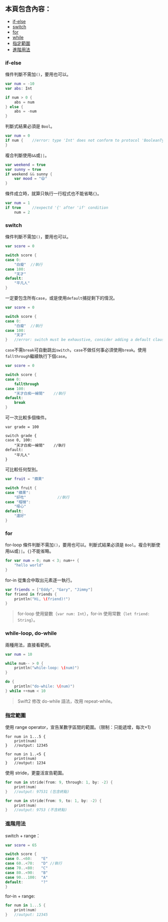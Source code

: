 ## 本頁包含內容：

- [if-else](#if_else)
- [switch](#switch)
- [for](#for)
- [while](#while)
- [指定範圍](#range)
- [進階用法](#advanced)

<a name="if-else"></a>
### if-else

條件判斷不需加`()`，要用也可以。
```swift
var num = -10
var abs: Int

if num > 0 {
    abs = num
} else {
    abs = -num
}
```

判斷式結果必須是 `Bool`。
```swift
var num = 0
if num {    //error: type 'Int' does not conform to protocol 'BooleanType'
}
```

複合判斷使用`&&`或`||`。
```swift
var weekend = true
var sunny = true
if weekend && sunny {
    var mood = "😄"
}
```

條件成立時，就算只執行一行程式也不能省略`{}`。
```swift
var num = 1
if true     //expectd '{' after 'if' condition
    num = 2
```

<a name="switch"></a>
### switch

條件判斷不需加`()`，要用也可以。
```swift
var score = 0

switch score {
case 0:
    "白癡"  //執行
case 100:
    "天才"
default:
    "平凡人"
}
```

一定要包含所有`case`，或是使用`default`捕捉剩下的情況。
```swift
var score = 0

switch score {
case 0:
    "白癡"  //執行
case 100:
    "天才"
}   //error: switch must be exhaustive, consider adding a default clause
```

`case`不需`break`可自動跳出`switch`，`case`不做任何事必須使用`break`。使用`fallthrough`繼續執行下個`case`。

```swift
var score = 0

switch score {
case 0:
    fallthrough
case 100:
    "天才白痴一線間"    //執行
default:
    break
}
```

可一次比較多個條件。
```switch
var grade = 100

switch grade {
case 0, 100:
    "天才白痴一線間"    //執行
default:
    "平凡人"
}
```

可比較任何型別。
```swift
var fruit = "蘋果"

switch fruit {
case "蘋果":
    "好吃"              //執行
case "榴槤":
    "噁心"
default:
    "還好"
}
```

<a name="for"></a>
### for

for-loop 條件判斷不需加`()`，要用也可以。判斷式結果必須是 `Bool`。複合判斷使用`&&`或`||`。`{}`不能省略。
```swift
for var num = 0; num < 3; num++ {
    "hello world"
}
```

for-in 從集合中取出元素逐一執行。
```swift
var friends = ["Eddy", "Gary", "Jimmy"]
for friend in friends {
    println("Hi, \(friend)!")
}
```

> for-loop 使用變數（`var num: Int`），for-in 使用常數（`let friend: String`）。

<a name="while"></a>
### while-loop, do-while

兩種用法，直接看範例。
```swift
var num = 10

while num-- > 0 {
    println("while-loop: \(num)")
}

do {
    println("do-while: \(num)")
} while ++num < 10
```

> Swift2 修改 do-while 語法，改用 repeat-while。

<a name="range"></a>
### 指定範圍

使用 range operator，宣告某數字區間的範圍。（限制：只能遞增，每次+1）
```switch
for num in 1...5 {
    print(num)
}   //output: 12345

for num in 1..<5 {
    print(num)
}   //output: 1234
```

使用 stride，更靈活宣告範圍。
```swift
for num in stride(from: 9, through: 1, by: -2) {
    print(num)
}   //output: 97531 (包含終點)

for num in stride(from: 9, to: 1, by: -2) {
    print(num)
}   //output: 9753 (不含終點)
```

<a name="advanced"></a>
### 進階用法

switch + range：
```swift
var score = 65

switch score {
case 0..<60:    "E"
case 60..<70:   "D" //執行
case 70..<80:   "C"
case 80..<90:   "B"
case 90...100:  "A"
default:        "?"
}
```

for-in + range:
```swift
for num in 1...5 {
    print(num)
}   //output: 12345
```

